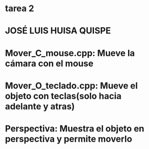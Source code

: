# tarea 2
# JOSÉ LUIS HUISA QUISPE
# Mover_C_mouse.cpp: Mueve la cámara con el mouse
# Mover_O_teclado.cpp: Mueve el objeto con teclas(solo hacia adelante y atras)
# Perspectiva: Muestra el objeto en perspectiva y permite moverlo
